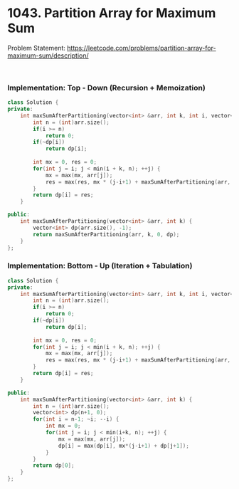 # 1043. Partition Array for Maximum Sum
Problem Statement: <https://leetcode.com/problems/partition-array-for-maximum-sum/description/>   

&nbsp;
&nbsp;

### Implementation: Top - Down (Recursion + Memoization)
```cpp
class Solution {
private:
    int maxSumAfterPartitioning(vector<int> &arr, int k, int i, vector<int> &dp) {
        int n = (int)arr.size();
        if(i >= n)
            return 0;
        if(~dp[i])
            return dp[i];
        
        int mx = 0, res = 0;
        for(int j = i; j < min(i + k, n); ++j) {
            mx = max(mx, arr[j]);
            res = max(res, mx * (j-i+1) + maxSumAfterPartitioning(arr, k, j+1, dp));
        }
        return dp[i] = res;
    }

public:
    int maxSumAfterPartitioning(vector<int> &arr, int k) {
        vector<int> dp(arr.size(), -1);
        return maxSumAfterPartitioning(arr, k, 0, dp);
    }
};
```

### Implementation: Bottom - Up (Iteration + Tabulation)
```cpp
class Solution {
private:
    int maxSumAfterPartitioning(vector<int> &arr, int k, int i, vector<int> &dp) {
        int n = (int)arr.size();
        if(i >= n)
            return 0;
        if(~dp[i])
            return dp[i];
        
        int mx = 0, res = 0;
        for(int j = i; j < min(i + k, n); ++j) {
            mx = max(mx, arr[j]);
            res = max(res, mx * (j-i+1) + maxSumAfterPartitioning(arr, k, j+1, dp));
        }
        return dp[i] = res;
    }

public:
    int maxSumAfterPartitioning(vector<int> &arr, int k) {
        int n = (int)arr.size();
        vector<int> dp(n+1, 0);
        for(int i = n-1; ~i; --i) {
            int mx = 0;
            for(int j = i; j < min(i+k, n); ++j) {
                mx = max(mx, arr[j]);
                dp[i] = max(dp[i], mx*(j-i+1) + dp[j+1]);
            }
        }
        return dp[0];
    }
};
```
